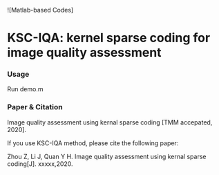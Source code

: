 ![Matlab-based Codes]

# KSC-IQA: kernel sparse coding for image quality assessment

### Usage

Run demo.m


### Paper & Citation
Image quality assessment using kernal sparse coding [TMM accepated, 2020].
 

If you use KSC-IQA method, please cite the following paper: 

Zhou Z, Li J, Quan Y H. 
Image quality assessment using kernal sparse coding[J]. xxxxx,2020.


